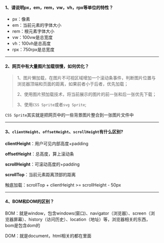 ####  **1、请说明px，em，rem，vw，vh，rpx等单位的特性？**

- px：像素
- em：当前元素的字体大小
- rem：根元素字体大小
- vw：100vw是总宽度
- vh：100vh是总高度
- rpx：750rpx是总宽度

------

#### 2、网页中有大量图片加载很慢，如何优化？

> 1、图片懒加载，在图片不可视区域增加一个滚动条事件，判断图片位置与浏览器顶端和页面的距离，如果前者小于后者，优先加载；
>
> 2、使用图片预加载技术，将当前展示的图片的前一张和后一张优先下载；
>
> 3、使用`CSS Sprite`或者`svg Sprite`;

`CSS Sprite`其实就是把网页中的一些背景图片整合到一张图片文件中

------

#### 3、`clientHeight`、`offsetHeight`、`scrollHeight`有什么区别?

**clientHeight**：用户可见内部高度+padding

**offsetHeight**：总高度，算上滚动条

**scrollHeight**：可滚动高度的+padding

**scrollTop**：当前元素距离顶部的距离

触底加载：scrollTop + clientHeight >= scrollHeight - 50px

------

#### 4、BOM和DOM的区别？

BOM：就是window，包含windows(窗口)、navigator（浏览器）、screen（浏览器屏幕）、history（访问历史）、location（地址）等，浏览器相关的东西，bom是包含dom的

DOM：就是document，html相关的都在里面
